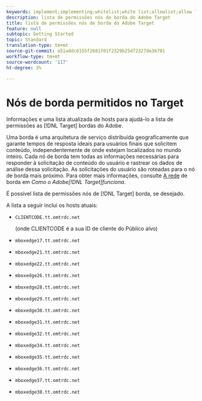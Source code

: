 ```yaml
---
keywords: implement;implementing;whitelist;white list;allowlist;allow list;edge;edges
description: lista de permissões nós de borda do Adobe Target
title: lista de permissões nós de borda do Adobe Target
feature: null
subtopic: Getting Started
topic: Standard
translation-type: tm+mt
source-git-commit: a51addc6155f2681f01f2329b25d72327de36701
workflow-type: tm+mt
source-wordcount: '117'
ht-degree: 3%

---
```



# Nós de borda permitidos no Target

Informações e uma lista atualizada de hosts para ajudá-lo a lista de permissões as [!DNL Target] bordas do Adobe.

Uma borda é uma arquitetura de serviço distribuída geograficamente que garante tempos de resposta ideais para usuários finais que solicitem conteúdo, independentemente de onde estejam localizados no mundo inteiro. Cada nó de borda tem todas as informações necessárias para responder à solicitação de conteúdo do usuário e rastrear os dados de análise dessa solicitação. As solicitações do usuário são roteadas para o nó de borda mais próximo. Para obter mais informações, consulte [A rede](/help/c-intro/how-target-works.md#concept_0AE2ED8E9DE64288A8B30FCBF1040934) de borda em *Como o Adobe[!DNL Target]funciona*.

É possível lista de permissões nós de [!DNL Target] borda, se desejado.

A lista a seguir inclui os hosts atuais:

* `CLIENTCODE.tt.omtrdc.net`

   (onde CLIENTCODE é a sua ID de cliente do Público alvo)

* `mboxedge17.tt.omtrdc.net`
* `mboxedge21.tt.omtrdc.net`
* `mboxedge22.tt.omtrdc.net`
* `mboxedge26.tt.omtrdc.net`
* `mboxedge28.tt.omtrdc.net`
* `mboxedge29.tt.omtrdc.net`
* `mboxedge30.tt.omtrdc.net`
* `mboxedge31.tt.omtrdc.net`
* `mboxedge32.tt.omtrdc.net`
* `mboxedge34.tt.omtrdc.net`
* `mboxedge35.tt.omtrdc.net`
* `mboxedge36.tt.omtrdc.net`
* `mboxedge37.tt.omtrdc.net`
* `mboxedge38.tt.omtrdc.net`
